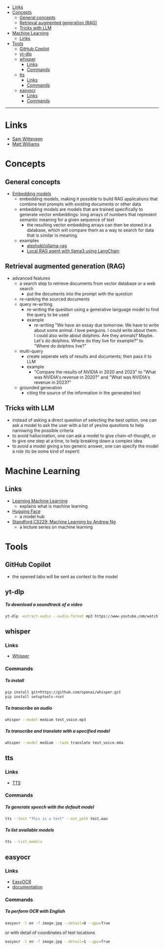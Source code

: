 - [Links](#links)
- [Concepts](#concepts)
  * [General concepts](#general-concepts)
  * [Retrieval augmented generation (RAG)](#retrieval-augmented-generation-rag)
  * [Tricks with LLM](#tricks-with-llm)
- [Machine Learning](#machine-learning)
  * [Links](#links-1)
- [Tools](#tools)
  * [GitHub Copilot](#github-copilot)
  * [yt-dlp](#yt-dlp)
  * [whisper](#whisper)
    + [Links](#links-2)
    + [Commands](#commands)
  * [tts](#tts)
    + [Links](#links-3)
    + [Commands](#commands-1)
  * [easyocr](#easyocr)
    + [Links](#links-4)
    + [Commands](#commands-2)
____

# Links

- [Sam Witteveen](https://www.youtube.com/@samwitteveenai)
- [Matt Williams](https://www.youtube.com/@technovangelist)

# Concepts

## General concepts

- [Embedding models](https://ollama.com/blog/embedding-models)
  * embedding models, making it possible to build RAG applications that combine
    text prompts with existing documents or other data
  * embedding models are models that are trained specifically to generate vector
    embeddings: long arrays of numbers that represent semantic meaning for
    a given sequence of text
    + the resulting vector embedding arrays can then be stored in a database,
      which will compare them as a way to search for data that is similar in
      meaning.
  * examples
    * [alexhokl/ollama-rag](https://github.com/alexhokl/ollama-rag)
    * [Local RAG agent with llama3 using
      LangChain](https://github.com/langchain-ai/langgraph/blob/main/examples/rag/langgraph_rag_agent_llama3_local.ipynb)

## Retrieval augmented generation (RAG)

- advanced features
  * a search step to retrieve documents from vector database or a web search
    + put the documents into the prompt with the question
  * re-ranking the sourced documents
  * query re-writing
    + re-writing the question using a generative language model to find the
      query to be used
    + example
      + re-writing "We have an essay due tomorrow. We have to write about some animal.
        I love penguins. I could write about them. I could also write about
        dolphins. Are they animals? Maybe. Let's do dolphins. Where do they live
        for example?" to "Where do dolphins live?"
  * multi-query
    + create seperate sets of results and documents; then pass it to LLM
    + example
      + "Compare the results of NVIDIA in 2020 and 2023" to "What was NVIDIA's
        revenue in 2020?" and "What was NVIDIA's revenue in 2023?"
  * grounded generation
    + citing the source of the information in the generated text

## Tricks with LLM

- instead of asking a direct question of selecting the best option, one can ask
  a model to ask the user with a list of yes/no questions to help narrowing the
  possible criteria
- to avoid hallucination, one can ask a model to give chain-of-thought, or to
  give one step at a time, to help breaking down a complex idea
- to avoid a model giving a too generic answer, one can specify the model a role
  (to be some kind of expert)

# Machine Learning

## Links

- [Learning Machine Learning](https://cloud.google.com/products/ai/ml-comic-1/)
  - explains what is machine learning
- [Hugging Face](https://huggingface.co/)
  - a model hub
- [Standford CS229: Machine Learning by Andrew Ng](https://www.youtube.com/watch?v=jGwO_UgTS7I&list=PLoROMvodv4rMiGQp3WXShtMGgzqpfVfbU)
  - a lecture series on machine learning

# Tools

## GitHub Copilot

- the opened tabs will be sent as context to the model

## yt-dlp

##### To download a soundtrack of a video

```sh
yt-dlp -extract-audio --audio-format mp3 https://www.youtube.com/watch?v=wq9p6Y8RPEs
```

## whisper

### Links

- [Whisper](https://github.com/openai/whisper)

### Commands

##### To install

```sh
pip install git+https://github.com/openai/whisper.git
pip install setuptools-rust
```

##### To transcribe an audio

```sh
whisper --model medium test_voice.mp3
```

##### To transcribe and translate with a specified model

```sh
whisper --model medium --task translate test_voice.m4a
```

## tts

### Links

- [TTS](https://github.com/coqui-ai/TTS)

### Commands

##### To generate speech with the default model

```sh
tts --text "This is a test" --out_path test.wav
```

##### To list available models

```sh
tts --list_models
```

## easyocr

### Links

- [EasyOCR](https://github.com/JaidedAI/EasyOCR)
- [documentation](https://www.jaided.ai/easyocr/)

### Commands

##### To perform OCR with English

```sh
easyocr -l en -f image.jpg --detail=0 --gpu=True
```

or with detail of coordinates of text locations

```sh
easyocr -l en -f image.jpg --detail=1 --gpu=True
```

